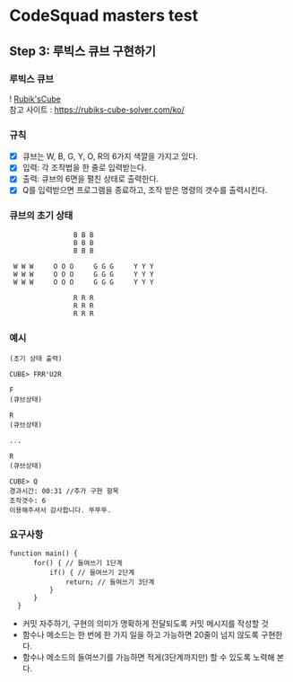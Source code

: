 # CodeSquad masters test 
## Step 3: 루빅스 큐브 구현하기
### 루빅스 큐브
! [Rubik'sCube](./image/rubikscube.png)  
참고 사이트 :  https://rubiks-cube-solver.com/ko/
### 규칙
- [x] 큐브는 W, B, G, Y, O, R의 6가지 색깔을 가지고 있다.
- [x] 입력: 각 조작법을 한 줄로 입력받는다.
- [x] 출력: 큐브의 6면을 펼친 상태로 출력한다.
- [x] Q를 입력받으면 프로그램을 종료하고, 조작 받은 명령의 갯수를 출력시킨다.

### 큐브의 초기 상태
                    B B B  
                    B B B
                    B B B
    
     W W W     O O O     G G G     Y Y Y 
     W W W     O O O     G G G     Y Y Y 
     W W W     O O O     G G G     Y Y Y 
     
                    R R R 
                    R R R 
                    R R R 
                    
### 예시
    (초기 상태 출력)
    
    CUBE> FRR'U2R
    
    F
    (큐브상태)
    
    R
    (큐브상태)
    
    ...
    
    R
    (큐브상태)
    
    CUBE> Q
    경과시간: 00:31 //추가 구현 항목
    조작갯수: 6
    이용해주셔서 감사합니다. 뚜뚜뚜.

### 요구사항
    function main() {
          for() { // 들여쓰기 1단계
              if() { // 들여쓰기 2단계
                  return; // 들여쓰기 3단계
              }
          }
      }

-  커밋 자주하기, 구현의 의미가 명확하게 전달되도록 커밋 메시지를 작성할 것
-  함수나 메소드는 한 번에 한 가지 일을 하고 가능하면 20줄이 넘지 않도록 구현한다.
-  함수나 메소드의 들여쓰기를 가능하면 적게(3단계까지만) 할 수 있도록 노력해 본다.



